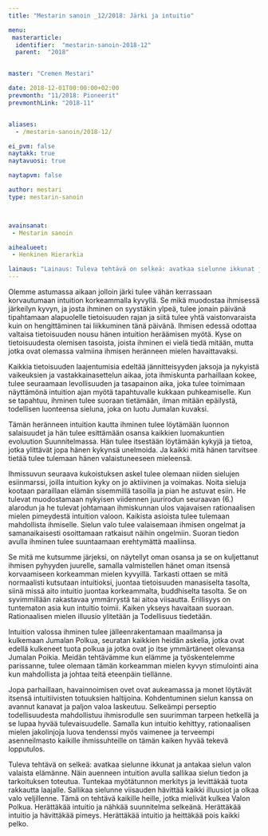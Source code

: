 ```yaml
---
title: "Mestarin sanoin _12/2018: Järki ja intuitio"

menu:
 masterarticle:
  identifier:  "mestarin-sanoin-2018-12"
  parent:  "2018"


master: "Cremen Mestari"

date: 2018-12-01T00:00:00+02:00
prevmonth: "11/2018: Pioneerit"
prevmonthLink: "2018-11"


aliases:
  - /mestarin-sanoin/2018-12/

ei_pvm: false
naytakk: true
naytavuosi: true

naytapvm: false

author: mestari
type: mestarin-sanoin



avainsanat:
 - Mestarin sanoin

aihealueet:
 - Henkinen Hierarkia

lainaus: "Lainaus: Tuleva tehtävä on selkeä: avatkaa sielunne ikkunat ja antakaa sielun valon valaista elämänne. Näin auenneen intuition avulla sallikaa sielun tiedon ja tarkoituksen toteutua."
---
```

<p>Olemme astumassa aikaan jolloin järki tulee vähän kerrassaan korvautumaan intuition korkeammalla kyvyllä. Se mikä muodostaa ihmisessä järkeilyn kyvyn, ja josta ihminen on syystäkin ylpeä, tulee jonain päivänä tipahtamaan alapuolelle tietoisuuden rajan ja siitä tulee yhtä vaistonvaraista kuin on hengittäminen tai liikkuminen tänä päivänä. Ihmisen edessä odottaa valtaisa tietoisuuden nousu hänen intuition heräämisen myötä. Kyse on tietoisuudesta olemisen tasoista, joista ihminen ei vielä tiedä mitään, mutta jotka ovat olemassa valmiina ihmisen heränneen mielen havaittavaksi.</p>

<p>Kaikkia tietoisuuden laajentumisia edeltää jännitteisyyden jaksoja ja nykyistä vaikeuksien ja vastakkainasettelun aikaa, jota ihmiskunta parhaillaan kokee, tulee seuraamaan levollisuuden ja tasapainon aika, joka tulee toimimaan näyttämönä intuition ajan myötä tapahtuvalle kukkaan puhkeamiselle. Kun se tapahtuu, ihminen tulee suoraan tietämään, ilman mitään epäilystä, todellisen luonteensa sieluna, joka on luotu Jumalan kuvaksi.</p>

<p>Tämän heränneen intuition kautta ihminen tulee löytämään luonnon salaisuudet ja hän tulee esittämään osansa kaikkien luomakuntien evoluution Suunnitelmassa. Hän tulee itsestään löytämään kykyjä ja tietoa, jotka ylittävät jopa hänen kykynsä unelmoida. Ja kaikki mitä hänen tarvitsee tietää tulee tulemaan hänen valaistuneeseen mieleensä.</p>

<p>Ihmissuvun seuraava kukoistuksen askel tulee olemaan niiden sielujen esiinmarssi, joilla intuition kyky on jo aktiivinen ja voimakas. Noita sieluja kootaan paraillaan elämän sisemmillä tasoilla ja pian he astuvat esiin. He tulevat muodostamaan nykyisen viidennen juurirodun seuraavan (6.) alarodun ja he tulevat johtamaan ihmiskunnan ulos vajavaisen rationaalisen mielen pimeydestä intuition valoon. Kaikista asioista tulee tulemaan mahdollista ihmiselle. Sielun valo tulee valaisemaan ihmisen ongelmat ja samanaikaisesti osoittamaan ratkaisut näihin ongelmiin. Suoran tiedon avulla ihminen tulee suuntaamaan erehtymättä maaliinsa.</p>

<p>Se mitä me kutsumme järjeksi, on näytellyt oman osansa ja se on kuljettanut ihmisen pyhyyden juurelle, samalla valmistellen hänet oman itsensä korvaamiseen korkeamman mielen kyvyillä. Tarkasti ottaen se mitä normaalisti kutsutaan intuitioksi, juontaa tietoisuuden manasiselta tasolta, siinä missä aito intuitio juontaa korkeammalta, buddhiselta tasolta. Se on syvimmillään rakastavaa ymmärrystä tai aitoa viisautta. Erillisyys on tuntematon asia kun intuitio toimii. Kaiken ykseys havaitaan suoraan. Rationaalisen mielen illuusio ylitetään ja Todellisuus tiedetään.</p>

<p>Intuition valossa ihminen tulee jälleenrakentamaan maailmansa ja kulkemaan Jumalan Polkua, seuratan kaikkien heidän askelia, jotka ovat edellä kulkeneet tuota polkua ja jotka ovat jo itse ymmärtäneet olevansa Jumalan Poikia. Meidän tehtävämme kun elämme ja työskentelemme parissanne, tulee olemaan tämän korkeamman mielen kyvyn stimulointi aina kun mahdollista ja johtaa teitä eteenpäin tiellänne.</p>

<p>Jopa parhaillaan, havainnoimisen ovet ovat aukeamassa ja monet löytävät itsensä intuitiivisten totuuksien haltijoina. Kohdentuminen sielun kanssa on avannut kanavat ja paljon valoa laskeutuu. Selkeämpi perseptio todellisuudesta mahdollistuu ihmisrodulle sen suurimman tarpeen hetkellä ja se lupaa hyvää tulevaisuudelle. Samalla kun intuitio kehittyy, rationaalisen mielen jakolinjoja luova tendenssi myös vaimenee ja terveempi asenneilmasto kaikille ihmissuhteille on tämän kaiken hyvää tekevä lopputulos.</p>

<p>Tuleva tehtävä on selkeä: avatkaa sielunne ikkunat ja antakaa sielun valon valaista elämänne. Näin auenneen intuition avulla sallikaa sielun tiedon ja tarkoituksen toteutua. Tuntekaa myötätunnon merkitys ja levittäkää tuota rakkautta laajalle. Sallikaa sielunne viisauden hävittää kaikki illuusiot ja olkaa valo veljillenne. Tämä on tehtävä kaikille heille, jotka mielivät kulkea Valon Polkua. Herättäkää intuitio ja nähkää suunnitelma selkeänä. Herättäkää intuitio ja hävittäkää pimeys. Herättäkää intuitio ja heittäkää pois kaikki pelko.</p>